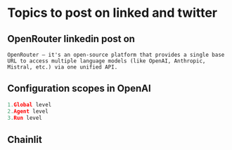 # Topics to post on linked and twitter

## OpenRouter  linkedin post on 
```
OpenRouter — it's an open-source platform that provides a single base URL to access multiple language models (like OpenAI, Anthropic, Mistral, etc.) via one unified API.

```

## Configuration scopes in OpenAI 
```python
1.Global level
2.Agent level
3.Run level
```

## Chainlit